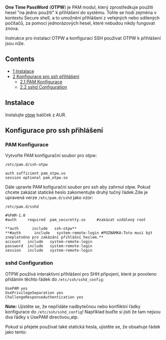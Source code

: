 **One Time PassWord** (**OTPW**) je PAM modul, který zprostředkuje použití hesel "na jedno použití" k přihlášení do systému. Tohle se hodí zejména v kontextu Secure shell, a to umožnění přihlášení z veřejných nebo sdílených počítačů, za pomoci jednorázových hesel, které nebudou nikdy fungovat znova.

Instrukce pro instalaci OTPW a konfiguraci SSH používat OTPW k přihlášení jsou níže.

## Contents

*   [1 Instalace](#Instalace)
*   [2 Konfigurace pro ssh přihlášení](#Konfigurace_pro_ssh_p.C5.99ihl.C3.A1.C5.A1en.C3.AD)
    *   [2.1 PAM Konfigurace](#PAM_Konfigurace)
    *   [2.2 sshd Configuration](#sshd_Configuration)

## Instalace

Instalujte [otpw](https://aur.archlinux.org/packages/otpw/) balíček z AUR.

## Konfigurace pro ssh přihlášení

### PAM Konfigurace

Vytvořte PAM konfigurační soubor pro otpw:

 `/etc/pam.d/ssh-otpw` 
```
auth sufficient pam_otpw.so
session optional pam_otpw.so

```

Dále upravte PAM kofigurační soubor pro ssh aby zahrnul otpw. Pokud chcete zakázat statické heslo zakomentujte druhý tučný řádek.Zde je upravená verze `/etc/pam.d/sshd` jako vzor:

 `/etc/pam.d/sshd` 
```
#%PAM-1.0
#auth     required  pam_securetty.so     #zakázat vzdálený root

**auth      include   ssh-otpw**
**#auth      include   system-remote-login #POZNÁMKA:Toto musí být zneplatněno pro zakázání přihlášní heslem.**
account   include   system-remote-login
password  include   system-remote-login
session   include   system-remote-login

```

### sshd Configuration

OTPW používá interaktivní přihlášení pro SHH připojení, které je povoleno přidáním těchto řádek do `/etc/ssh/sshd_config`:

```
UsePAM yes
UsePrivilegeSeparation yes
ChallengeResponseAuthentication yes

```

**Note:** Ujistěte se, že nepřidáte nadbytečnou nebo konfliktní řádky konfigurace do `/etc/ssh/sshd_config`! Například buďte si jistí že tam nejsou dva řádky s UsePAM directivou,atp.

Pokud si přejete používat také statická hesla, ujistěte se, že obsahuje řádek jako tento: